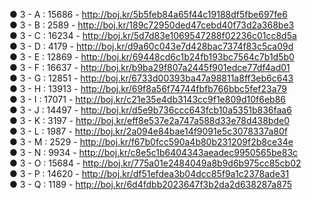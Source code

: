 ● 3 - A : 15686 - http://boj.kr/5b5feb84a65f44c19188df5fbe697fe6 <br/>
● 3 - B : 2589 - http://boj.kr/189c72950ded47cebd40f73d2a368be3 <br/>
● 3 - C : 16234 - http://boj.kr/5d7d83e1069547288f02236c01cc8d5a <br/>
● 3 - D : 4179 - http://boj.kr/d9a60c043e7d428bac7374f83c5ca09d <br/>
● 3 - E : 12869 - http://boj.kr/69448cd6c1b24fb193bc7564c7b1d5b0 <br/>
● 3 - F : 16637 - http://boj.kr/b9ba29f807a2445f901edce77df4ad01 <br/>
● 3 - G : 12851 - http://boj.kr/6733d00393ba47a98811a8ff3eb6c643 <br/>
● 3 - H : 13913 - http://boj.kr/69f8a56f74744fbfb766bbc5fef23a79 <br/>
● 3 - I : 17071 - http://boj.kr/c21e35e4db3143cc9f1e809d10f6eb86 <br/>
● 3 - J : 14497 - http://boj.kr/d5e9b736ccc643fcb10a5351b836faa6 <br/>
● 3 - K : 3197 - http://boj.kr/eff8e537e2a747a588d33e78d438bde0 <br/>
● 3 - L : 1987 - http://boj.kr/2a094e84bae14f9091e5c3078337a80f <br/>
● 3 - M : 2529 - http://boj.kr/f67b0fcc590a4b80b231209f2b8ce34e <br/>
● 3 - N : 9934 - http://boj.kr/c8e5c1b6404343aeadec9950565be83c <br/>
● 3 - O : 15684 - http://boj.kr/775a01e2484049a8b9d6b975cc85cb02 <br/>
● 3 - P : 14620 - http://boj.kr/df51efdea3b04dcc85f9a1c2378ade31 <br/>
● 3 - Q : 1189 - http://boj.kr/6d4fdbb2023647f3b2da2d638287a875 <br/>
